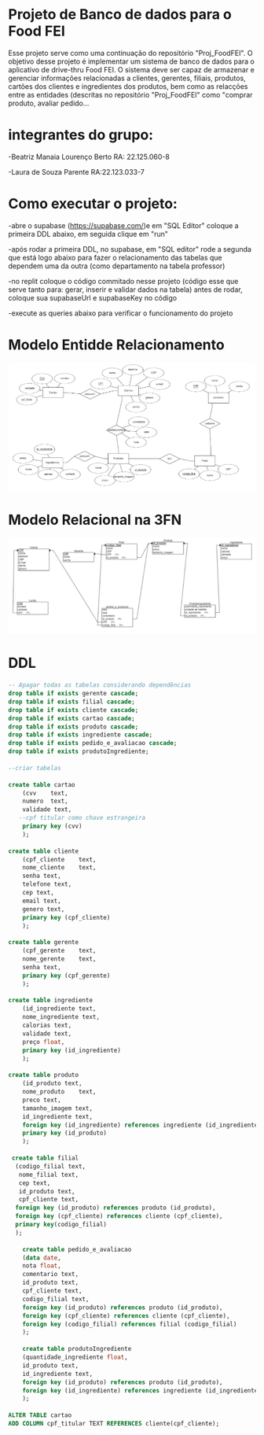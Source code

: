 # Projeto de Banco de dados para o Food FEI
Esse projeto serve como uma continuação do repositório "Proj_FoodFEI".
O objetivo desse projeto é implementar um sistema de banco de dados para o  aplicativo de drive-thru Food FEI. O sistema deve ser capaz de armazenar e gerenciar informações relacionadas a clientes, gerentes, filiais, produtos, cartões dos clientes e ingredientes dos produtos, bem como as relacções entre as entidades (descritas no repositório "Proj_FoodFEI" como "comprar produto, avaliar pedido...

# integrantes do grupo:

-Beatriz Manaia Lourenço Berto RA: 22.125.060-8

-Laura de Souza Parente RA:22.123.033-7

# Como executar o projeto:
-abre o supabase (https://supabase.com/)e em "SQL Editor" coloque a primeira DDL abaixo, em seguida clique em "run"

-após rodar a primeira DDL, no supabase, em "SQL editor" rode a segunda que está logo abaixo para fazer o relacionamento das tabelas que dependem uma da outra (como departamento na tabela professor)

-no replit coloque o código commitado nesse projeto (código esse que serve tanto para: gerar, inserir e validar dados na tabela) antes de rodar, coloque sua supabaseUrl e supabaseKey no código

-execute as queries abaixo para verificar o funcionamento do projeto

# Modelo Entidde Relacionamento 

![codigo1](./imagens/MERPROJ2.png)

# Modelo Relacional na 3FN

![codigo1](./imagens/MR3FN_proj2.png)

# DDL

```sql
-- Apagar todas as tabelas considerando dependências
drop table if exists gerente cascade;
drop table if exists filial cascade;
drop table if exists cliente cascade;
drop table if exists cartao cascade;
drop table if exists produto cascade;
drop table if exists ingrediente cascade;
drop table if exists pedido_e_avaliacao cascade;
drop table if exists produtoIngrediente;

--criar tabelas

create table cartao
    (cvv	text, 
    numero	text, 
    validade text,
   --cpf titular como chave estrangeira
    primary key (cvv)
    );

create table cliente
    (cpf_cliente	text, 
    nome_cliente	text, 
    senha text,
    telefone text,
    cep text,
    email text,
    genero text,
    primary key (cpf_cliente)
    );

create table gerente
    (cpf_gerente	text, 
    nome_gerente	text, 
    senha text,
    primary key (cpf_gerente)
    );

create table ingrediente
    (id_ingrediente	text, 
    nome_ingrediente text, 
    calorias text,
    validade text,
    preço float,
    primary key (id_ingrediente)
    );

create table produto
    (id_produto	text, 
    nome_produto	text, 
    preco text,
    tamanho_imagem text,
    id_ingrediente text,
    foreign key (id_ingrediente) references ingrediente (id_ingrediente),
    primary key (id_produto)
    );

 create table filial
  (codigo_filial text,
   nome_filial text,
   cep text,
   id_produto text,
   cpf_cliente text,
  foreign key (id_produto) references produto (id_produto),
  foreign key (cpf_cliente) references cliente (cpf_cliente),
  primary key(codigo_filial)
  );
  
    create table pedido_e_avaliacao
    (data date, 
    nota float, 
    comentario text,
    id_produto text,
    cpf_cliente text,
    codigo_filial text,
    foreign key (id_produto) references produto (id_produto),
    foreign key (cpf_cliente) references cliente (cpf_cliente),
    foreign key (codigo_filial) references filial (codigo_filial)
    );

    create table produtoIngrediente
    (quantidade_ingrediente float,
    id_produto text,
    id_ingrediente text,
    foreign key (id_produto) references produto (id_produto),
    foreign key (id_ingrediente) references ingrediente (id_ingrediente)
    );

ALTER TABLE cartao 
ADD COLUMN cpf_titular TEXT REFERENCES cliente(cpf_cliente);
```
